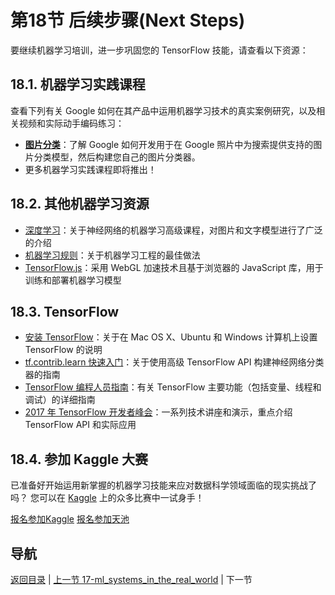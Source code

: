 # 第18节 后续步骤(Next Steps)

要继续机器学习培训，进一步巩固您的 TensorFlow 技能，请查看以下资源：

## 18.1. 机器学习实践课程

查看下列有关 Google 如何在其产品中运用机器学习技术的真实案例研究，以及相关视频和实际动手编码练习：

- [**图片分类**](https://developers.google.com/machine-learning/practica/image-classification/)：了解 Google 如何开发用于在 Google 照片中为搜索提供支持的图片分类模型，然后构建您自己的图片分类器。
- 更多机器学习实践课程即将推出！

## 18.2. 其他机器学习资源

- [深度学习](https://www.udacity.com/course/deep-learning--ud730)：关于神经网络的机器学习高级课程，对图片和文字模型进行了广泛的介绍
- [机器学习规则](https://developers.google.com/machine-learning/rules-of-ml)：关于机器学习工程的最佳做法
- [TensorFlow.js](https://js.tensorflow.org/)：采用 WebGL 加速技术且基于浏览器的 JavaScript 库，用于训练和部署机器学习模型

## 18.3. TensorFlow

- [安装 TensorFlow](https://www.tensorflow.org/install/)：关于在 Mac OS X、Ubuntu 和 Windows 计算机上设置 TensorFlow 的说明
- [tf.contrib.learn 快速入门](https://www.tensorflow.org/get_started/tflearn)：关于使用高级 TensorFlow API 构建神经网络分类器的指南
- [TensorFlow 编程人员指南](https://www.tensorflow.org/programmers_guide/)：有关 TensorFlow 主要功能（包括变量、线程和调试）的详细指南
- [2017 年 TensorFlow 开发者峰会](https://www.youtube.com/playlist?list=PLOU2XLYxmsIKGc_NBoIhTn2Qhraji53cv)：一系列技术讲座和演示，重点介绍 TensorFlow API 和实际应用

## 18.4. 参加 Kaggle 大赛

已准备好开始运用新掌握的机器学习技能来应对数据科学领域面临的现实挑战了吗？ 您可以在 [Kaggle](https://www.kaggle.com/) 上的众多比赛中一试身手！

[报名参加Kaggle](https://www.kaggle.com/competitions)
[报名参加天池](https://tianchi.aliyun.com/competition/)


## 导航

 [返回目录](../README.md) | [上一节 17-ml_systems_in_the_real_world](./17-ml_systems_in_the_real_world.md) | 下一节